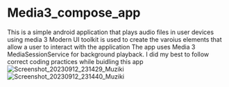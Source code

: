 # Media3_compose_app
This is a simple android application that plays audio files in user devices using media 3
Modern UI toolkit is used to create the varoius elements that allow a user to interact with the application
The app uses Media 3 MediaSessionService for background playback. I did my best to follow correct coding practices while buidling this app 
![Screenshot_20230912_231429_Muziki](https://github.com/tedblair2/Media3_compose_app/assets/39332527/d421af45-80c5-48a9-b8bd-feab91a66db3)
![Screenshot_20230912_231440_Muziki](https://github.com/tedblair2/Media3_compose_app/assets/39332527/782e1261-eb87-45de-aeb2-65ee9c6feed0)

